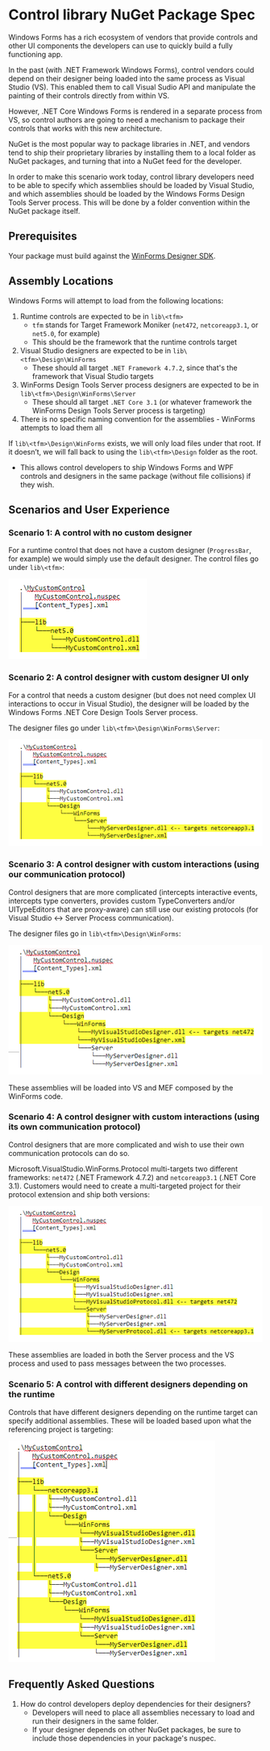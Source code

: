 # Control library NuGet Package Spec

Windows Forms has a rich ecosystem of vendors that provide controls and other UI components the developers can use to quickly build a fully functioning app.  

In the past (with .NET Framework Windows Forms), control vendors could depend on their designer being loaded into the same process as Visual Studio (VS). This enabled them to call Visual Sudio API and manipulate the painting of their controls directly from within VS.  

However, .NET Core Windows Forms is rendered in a separate process from VS, so control authors are going to need a mechanism to package their controls that works with this new architecture.  

NuGet is the most popular way to package libraries in .NET, and vendors tend to ship their proprietary libraries by installing them to a local folder as NuGet packages, and turning that into a NuGet feed for the developer.  

In order to make this scenario work today, control library developers need to be able to specify which assemblies should be loaded by Visual Studio, and which assemblies should be loaded by the Windows Forms Design Tools Server process. This will be done by a folder convention within the NuGet package itself. 

## Prerequisites

Your package must build against the [WinForms Designer SDK](https://www.nuget.org/packages/Microsoft.WinForms.Designer.SDK).

## Assembly Locations

Windows Forms will attempt to load from the following locations: 

1. Runtime controls are expected to be in `lib\<tfm>` 
   * `tfm` stands for Target Framework Moniker (`net472`, `netcoreapp3.1`, or `net5.0`, for example) 
   * This should be the framework that the runtime controls target 
1. Visual Studio designers are expected to be in `lib\<tfm>\Design\WinForms` 
   * These should all target `.NET Framework 4.7.2`, since that's the framework that Visual Studio targets 
1. WinForms Design Tools Server process designers are expected to be in `lib\<tfm>\Design\WinForms\Server` 
   * These should all target `.NET Core 3.1` (or whatever framework the WinForms Design Tools Server process is targeting) 
1. There is no specific naming convention for the assemblies - WinForms attempts to load them all

If `lib\<tfm>\Design\WinForms` exists, we will only load files under that root. If it doesn’t, we will fall back to using the `lib\<tfm>\Design` folder as the root.  
  * This allows control developers to ship Windows Forms and WPF controls and designers in the same package (without file collisions) if they wish.
  
## Scenarios and User Experience

### Scenario 1: A control with no custom designer

For a runtime control that does not have a custom designer (`ProgressBar`, for example) we would simply use the default designer. The control files go under `lib\<tfm>`:

  ![](/docs/sdk/images/1.png)

### Scenario 2: A control designer with custom designer UI only

For a control that needs a custom designer (but does not need complex UI interactions to occur in Visual Studio), the designer will be loaded by the Windows Forms .NET Core Design Tools Server process.  

The designer files go under `lib\<tfm>\Design\WinForms\Server`:

  ![](/docs/sdk/images/2.png)
    
### Scenario 3: A control designer with custom interactions (using our communication protocol)

Control designers that are more complicated (intercepts interactive events, intercepts type converters, provides custom TypeConverters and/or UITypeEditors that are proxy-aware) can still use our existing protocols (for Visual Studio <-> Server Process communication). 

The designer files go in `lib\<tfm>\Design\WinForms`: 

  ![](/docs/sdk/images//3.png)
   
These assemblies will be loaded into VS and MEF composed by the WinForms code. 

### Scenario 4: A control designer with custom interactions (using its own communication protocol) 

Control designers that are more complicated and wish to use their own communication protocols can do so. 

Microsoft.VisualStudio.WinForms.Protocol multi-targets two different frameworks: `net472` (.NET Framework 4.7.2) and `netcoreapp3.1` (.NET Core 3.1). Customers would need to create a multi-targeted project for their protocol extension and ship both versions: 

  ![](/docs/sdk/images/4.png)

These assemblies are loaded in both the Server process and the VS process and used to pass messages between the two processes. 

### Scenario 5: A control with different designers depending on the runtime 

Controls that have different designers depending on the runtime target can specify additional assemblies. These will be loaded based upon what the referencing project is targeting: 

  ![](/docs/sdk/images//5.png)

## Frequently Asked Questions

1. How do control developers deploy dependencies for their designers?
   * Developers will need to place all assemblies necessary to load and run their designers in the same folder.
   * If your designer depends on other NuGet packages, be sure to include those dependencies in your package's nuspec.
